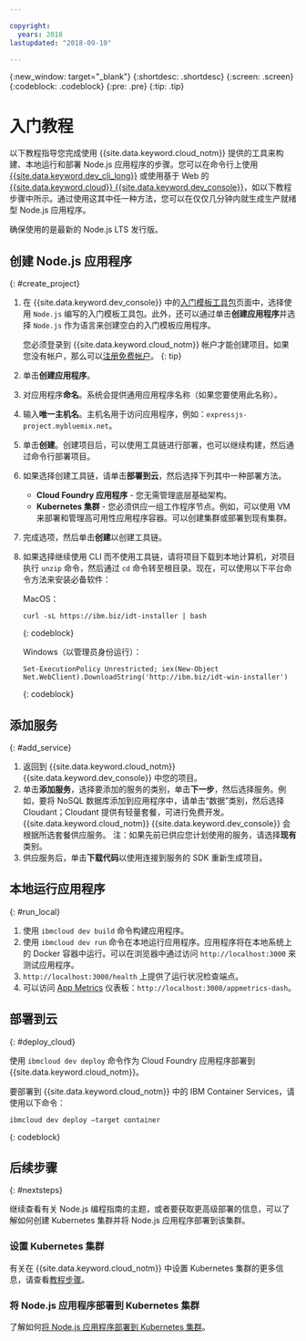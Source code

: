 ```yaml
---

copyright:
  years: 2018
lastupdated: "2018-09-10"

---
```


{:new_window: target="_blank"}
{:shortdesc: .shortdesc}
{:screen: .screen}
{:codeblock: .codeblock}
{:pre: .pre}
{:tip: .tip}

# 入门教程

以下教程指导您完成使用 {{site.data.keyword.cloud_notm}} 提供的工具来构建、本地运行和部署 Node.js 应用程序的步骤。您可以在命令行上使用 [{{site.data.keyword.dev_cli_long}}](https://console.bluemix.net/docs/cloudnative/dev_cli.html#add-cli) 或使用基于 Web 的 [{{site.data.keyword.cloud}} {{site.data.keyword.dev_console}}](https://console.bluemix.net/developer/appservice/dashboard)，如以下教程步骤中所示。通过使用这其中任一种方法，您可以在仅仅几分钟内就生成生产就绪型 Node.js 应用程序。

确保使用的是最新的 Node.js LTS 发行版。

## 创建 Node.js 应用程序
{: #create_project}

1. 在 {{site.data.keyword.dev_console}} 中的[入门模板工具包](https://console.bluemix.net/developer/appservice/starter-kits)页面中，选择使用 `Node.js` 编写的入门模板工具包。此外，还可以通过单击**创建应用程序**并选择 `Node.js` 作为语言来创建空白的入门模板应用程序。

    您必须登录到 {{site.data.keyword.cloud_notm}} 帐户才能创建项目。如果您没有帐户，那么可以[注册免费帐户](https://console.bluemix.net/registration)。
    {: tip}

2. 单击**创建应用程序**。
3. 对应用程序**命名**。系统会提供通用应用程序名称（如果您要使用此名称）。
4. 输入**唯一主机名**。主机名用于访问应用程序，例如：`expressjs-project.mybluemix.net`。
5. 单击**创建**。创建项目后，可以使用工具链进行部署，也可以继续构建，然后通过命令行部署项目。
6. 如果选择创建工具链，请单击**部署到云**，然后选择下列其中一种部署方法。
    * **Cloud Foundry 应用程序** - 您无需管理底层基础架构。
    * **Kubernetes 集群** - 您必须供应一组工作程序节点。例如，可以使用 VM 来部署和管理高可用性应用程序容器。可以创建集群或部署到现有集群。

7. 完成选项，然后单击**创建**以创建工具链。

8. 如果选择继续使用 CLI 而不使用工具链，请将项目下载到本地计算机，对项目执行 `unzip` 命令，然后通过 `cd` 命令转至根目录。现在，可以使用以下平台命令方法来安装必备软件：

    MacOS：
    ```
    curl -sL https://ibm.biz/idt-installer | bash
    ```
    {: codeblock}

    Windows（以管理员身份运行）：
    ```
    Set-ExecutionPolicy Unrestricted; iex(New-Object Net.WebClient).DownloadString('http://ibm.biz/idt-win-installer')
    ```
    {: codeblock}

## 添加服务
{: #add_service}

1. 返回到 {{site.data.keyword.cloud_notm}} {{site.data.keyword.dev_console}} 中您的项目。
2. 单击**添加服务**，选择要添加的服务的类别，单击**下一步**，然后选择服务。例如，要将 NoSQL 数据库添加到应用程序中，请单击“数据”类别，然后选择 Cloudant；Cloudant 提供有轻量套餐，可进行免费开发。{{site.data.keyword.cloud_notm}} {{site.data.keyword.dev_console}} 会根据所选套餐供应服务。
注：如果先前已供应您计划使用的服务，请选择**现有**类别。
3. 供应服务后，单击**下载代码**以使用连接到服务的 SDK 重新生成项目。

<!--
<video of creating a project and adding a service>
-->

## 本地运行应用程序
{: #run_local}

1. 使用 `ibmcloud dev build` 命令构建应用程序。
2. 使用 `ibmcloud dev run` 命令在本地运行应用程序。应用程序将在本地系统上的 Docker 容器中运行。可以在浏览器中通过访问 `http://localhost:3000` 来测试应用程序。
3. `http://localhost:3000/health` 上提供了运行状况检查端点。
4. 可以访问 [App Metrics](https://developer.ibm.com/node/monitoring-post-mortem/application-metrics-node-js/) 仪表板：`http://localhost:3000/appmetrics-dash`。

<!--
<video>
-->

## 部署到云
{: #deploy_cloud}

使用 `ibmcloud dev deploy` 命令作为 Cloud Foundry 应用程序部署到 {{site.data.keyword.cloud_notm}}。 

要部署到 {{site.data.keyword.cloud_notm}} 中的 IBM Container Services，请使用以下命令：
```
ibmcloud dev deploy –target container 
```
{: codeblock}

## 后续步骤
{: #nextsteps}

继续查看有关 Node.js 编程指南的主题，或者要获取更高级部署的信息，可以了解如何创建 Kubernetes 集群并将 Node.js 应用程序部署到该集群。

### 设置 Kubernetes 集群
有关在 {{site.data.keyword.cloud_notm}} 中设置 Kubernetes 集群的更多信息，请查看[教程步骤](https://console.bluemix.net/docs/containers/cs_clusters.html#clusters)。

### 将 Node.js 应用程序部署到 Kubernetes 集群
了解如何[将 Node.js 应用程序部署到 Kubernetes 集群](../containers/cs_tutorials_apps.html)。
